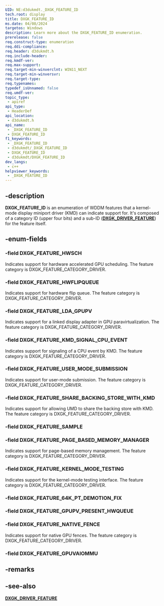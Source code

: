 ```yaml
---
UID: NE:d3dukmdt._DXGK_FEATURE_ID
tech.root: display
title: DXGK_FEATURE_ID
ms.date: 04/08/2024
targetos: Windows
description: Learn more about the DXGK_FEATURE_ID enumeration.
prerelease: false
req.construct-type: enumeration
req.ddi-compliance: 
req.header: d3dukmdt.h
req.include-header: 
req.kmdf-ver: 
req.max-support: 
req.target-min-winverclnt: WIN11_NEXT
req.target-min-winversvr: 
req.target-type: 
req.typenames: 
typedef_isUnnamed: false
req.umdf-ver: 
topic_type:
 - apiref
api_type:
 - HeaderDef
api_location:
 - d3dukmdt.h
api_name:
 - _DXGK_FEATURE_ID
 - DXGK_FEATURE_ID
f1_keywords:
 - _DXGK_FEATURE_ID
 - d3dukmdt/_DXGK_FEATURE_ID
 - DXGK_FEATURE_ID
 - d3dukmdt/DXGK_FEATURE_ID
dev_langs:
 - c++
helpviewer_keywords:
 - _DXGK_FEATURE_ID
---
```


## -description

**DXGK_FEATURE_ID** is an enumeration of WDDM features that a kernel-mode display miniport driver (KMD) can indicate support for. It's composed of a category ID (upper four bits) and a sub-ID ([**DXGK_DRIVER_FEATURE**](DXGK_DRIVER_FEATURE)) for the feature itself.

## -enum-fields

### -field DXGK_FEATURE_HWSCH

Indicates support for hardware accelerated GPU scheduling. The feature category is DXGK_FEATURE_CATEGORY_DRIVER.

### -field DXGK_FEATURE_HWFLIPQUEUE

Indicates support for hardware flip queue. The feature category is DXGK_FEATURE_CATEGORY_DRIVER.

### -field DXGK_FEATURE_LDA_GPUPV

Indicates support for a linked display adapter in GPU paravirtualization. The feature category is DXGK_FEATURE_CATEGORY_DRIVER.

### -field DXGK_FEATURE_KMD_SIGNAL_CPU_EVENT

Indicates support for signaling of a CPU event by KMD. The feature category is DXGK_FEATURE_CATEGORY_DRIVER.

### -field DXGK_FEATURE_USER_MODE_SUBMISSION

Indicates support for user-mode submission. The feature category is DXGK_FEATURE_CATEGORY_DRIVER.

### -field DXGK_FEATURE_SHARE_BACKING_STORE_WITH_KMD

Indicates support for allowing UMD to share the backing store with KMD. The feature category is DXGK_FEATURE_CATEGORY_DRIVER.

### -field DXGK_FEATURE_SAMPLE

### -field DXGK_FEATURE_PAGE_BASED_MEMORY_MANAGER

Indicates support for page-based memory management. The feature category is DXGK_FEATURE_CATEGORY_DRIVER.

### -field DXGK_FEATURE_KERNEL_MODE_TESTING

Indicates support for the kernel-mode testing interface. The feature category is DXGK_FEATURE_CATEGORY_DRIVER.

### -field DXGK_FEATURE_64K_PT_DEMOTION_FIX

### -field DXGK_FEATURE_GPUPV_PRESENT_HWQUEUE

### -field DXGK_FEATURE_NATIVE_FENCE

Indicates support for native GPU fences. The feature category is DXGK_FEATURE_CATEGORY_DRIVER.

### -field DXGK_FEATURE_GPUVAIOMMU

## -remarks

## -see-also

[**DXGK_DRIVER_FEATURE**](ne-d3dukmdt-dxgk_driver_feature.md)